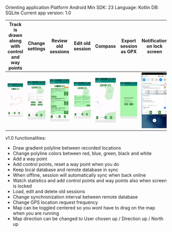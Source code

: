 Orienting application
Platform Android
Min SDK: 23
Language: Kotlin
DB: SQLite
Current app version: 1.0

| Track is drawn along with control and way points     | Change settings      |  Review old sessions      |  Edit old session     |  Compass      |  Export session as GPX      |  Notification on lock screen     |  
|------------|-------------|-------------|-------------|-------------|-------------|-------------| 
| ![Screenshot](screenshots/Track1.jpg) | ![Screenshot](screenshots/Options.jpg)| ![Screenshot](screenshots/OldSessions.jpg)| ![Screenshot](screenshots/EditOldSession.jpg)| ![screenshot](screenshots/Compass.jpg)| ![screenshot](screenshots/ExportGPX.jpg)| ![screenshot](screenshots/Notification.jpg)|

v1.0 functionalities:
* Draw gradient polyline between recorded locations
* Change polyline colors between red, blue, green, black and white
* Add a way point
* Add control points, reset a way point when you do
* Keep local database and remote database in sync
* When offline, session will automatically sync when back online
* Watch statistics and add control points and way points also when screen is locked
* Load, edit and delete old sessions
* Change synchronization interval between remote database
* Change GPS location request frequency
* Map can be toggled centered so you wont have to drag on the map when you are running
* Map direction can be changed to User chosen up / Direction up / North up
